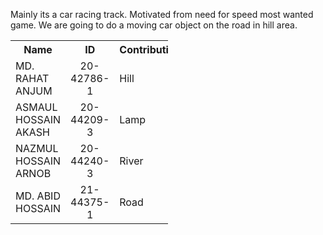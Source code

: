Mainly its a car racing track. Motivated from need for speed most wanted game.
We are going to do a moving car object on the road in hill area.

<html>
<head>
<table style="width:50%">
  <tr>
    <th>Name</th>
    <th>ID</th>
    <th>Contribution</th>
  </tr>
  <tr>
    <td>MD. RAHAT ANJUM</td>
    <td><center>20-42786-1</center></td>
    <td>Hill</td>
  </tr>
  <tr>
    <td>ASMAUL HOSSAIN AKASH</td>
    <td><center>20-44209-3</center></td>
    <td>Lamp</td>
  </tr>
  <tr>
    <td>NAZMUL HOSSAIN ARNOB</td>
    <td><center>20-44240-3</center></td>
    <td>River</td>
  </tr>
  <td>MD. ABID HOSSAIN</td>
    <td><center>21-44375-1</center></td>
    <td>Road</td>
  </tr>
</table>
</head>
<body></body
</html>